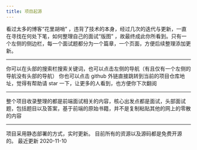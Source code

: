 ```yaml
---
title: 项目起源
---
```


看过太多的博客“花里胡哨” ，违背了技术的本身，经过几次的迭代与更新，一直在寻找在何处下笔，如何整理自己的面试“版图” ，故最终成此你所看到。只有一个左侧的侧边栏，每一个面试题都分为一个篇章，一个页面，方便后续整理添加更新。

<hr />

你可以在头部的搜索栏搜索关键词，也可以点击左侧的导航（有且仅有一个左侧的导航没有头部的导航）
你也可以点击 github 外链直接跳转到当前的项目仓库地址，觉得有帮助请 star 一下，让更多的人看到，也方便你下次翻阅

<hr />

整个项目收录整理的都是前端面试相关的内容，核心出发点都是面试，头部面试题，包括题目以及答案，基于前端的原始书籍，并不是复制粘贴其他的网上的零散的内容

<hr />
项目采用静态部署的方式，实时更新。 目前所有的资源以及源码都是免费开源的。 最近更新 2020-11-10

